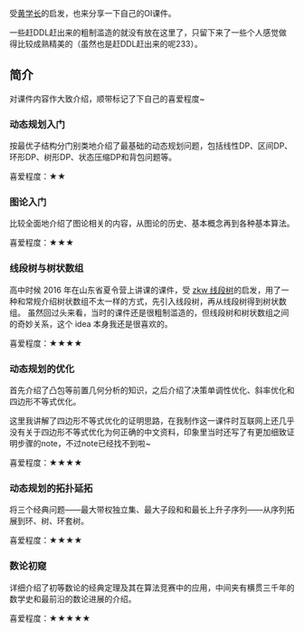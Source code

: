 受[黄学长](https://github.com/hzwer/shareOI)的启发，也来分享一下自己的OI课件。

一些赶DDL赶出来的粗制滥造的就没有放在这里了，只留下来了一些个人感觉做得比较成熟精美的（虽然也是赶DDL赶出来的呢233）。

## 简介

对课件内容作大致介绍，顺带标记了下自己的喜爱程度~

### 动态规划入门

按最优子结构分门别类地介绍了最基础的动态规划问题，包括线性DP、区间DP、环形DP、树形DP、状态压缩DP和背包问题等。

喜爱程度：★★

### 图论入门

比较全面地介绍了图论相关的内容，从图论的历史、基本概念再到各种基本算法。

喜爱程度：★★★

### 线段树与树状数组

高中时候 2016 年在山东省夏令营上讲课的课件，受 [zkw 线段树](https://wenku.baidu.com/view/62c80771f46527d3240ce02d?pcf=2&bfetype=new&bfetype=new&_wkts_=1744993511393)的启发，用了一种和常规介绍树状数组不太一样的方式，先引入线段树，再从线段树得到树状数组。
虽然回过头来看，当时的课件还是很粗制滥造的，但线段树和树状数组之间的奇妙关系，这个 idea 本身我还是很喜欢的。

喜爱程度：★★★★

### 动态规划的优化

首先介绍了凸包等前置几何分析的知识，之后介绍了决策单调性优化、斜率优化和四边形不等式优化。

这里我讲解了四边形不等式优化的证明思路，在我制作这一课件时互联网上还几乎没有关于四边形不等式优化为何正确的中文资料，印象里当时还写了有更加细致证明步骤的note，不过note已经找不到啦~

喜爱程度：★★★★

### 动态规划的拓扑延拓

将三个经典问题——最大带权独立集、最大子段和和最长上升子序列——从序列拓展到环、树、环套树。

喜爱程度：★★★★

### 数论初窥

详细介绍了初等数论的经典定理及其在算法竞赛中的应用，中间夹有横贯三千年的数学史和最前沿的数论进展的介绍。

喜爱程度：★★★★★
